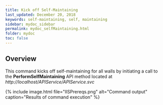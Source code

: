 ```yaml
---
title: Kick off Self-Maintaining
last_updated: December 20, 2018
keywords: self-maintaining, self, maintaining
sidebar: mydoc_sidebar
permalink: mydoc_selfMaintaining.html
folder: mydoc
toc: false
---
```


## Overview

This command kicks off self-maintaining for all walls by initiating a call to the **PerformSelfMaintaining** API method located at *http://localhost/APIService/APIService.svc*

{% include image.html file="IISPrereqs.png" alt="Command output" caption="Results of command execution" %}

